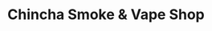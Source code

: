 ---
title: "Chincha Smoke & Vape Shop"
url: /vancouver/chincha-smoke-and-vape-shop/
shop: e-cigarette
---